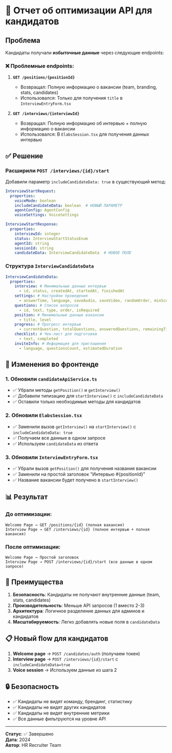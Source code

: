 # 🎯 Отчет об оптимизации API для кандидатов

## Проблема

Кандидаты получали **избыточные данные** через следующие endpoints:

### ❌ Проблемные endpoints:

1. **`GET /positions/{positionId}`** 
   - Возвращал: Полную информацию о вакансии (team, branding, stats, candidates)
   - Использовался: Только для получения `title` в `InterviewEntryForm.tsx`

2. **`GET /interviews/{interviewId}`**
   - Возвращал: Полную информацию об интервью + полную информацию о вакансии
   - Использовался: В `ElabsSession.tsx` для получения данных интервью

## ✅ Решение

### Расширили `POST /interviews/{id}/start`

Добавили параметр `includeCandidateData: true` в существующий метод:

```yaml
InterviewStartRequest:
  properties:
    voiceMode: boolean
    includeCandidateData: boolean  # НОВЫЙ ПАРАМЕТР
    agentConfig: AgentConfig
    voiceSettings: VoiceSettings

InterviewStartResponse:
  properties:
    interviewId: integer
    status: InterviewStartStatusEnum
    agentId: string
    sessionId: string
    candidateData: InterviewCandidateData  # НОВОЕ ПОЛЕ
```

### Структура `InterviewCandidateData`

```yaml
InterviewCandidateData:
  properties:
    interview: # Минимальные данные интервью
      - id, status, createdAt, startedAt, finishedAt
    settings: # Настройки проведения
      - answerTime, language, saveAudio, saveVideo, randomOrder, minScore
    questions: # Список вопросов
      - id, text, type, order, isRequired
    position: # Минимальные данные вакансии
      - title, level
    progress: # Прогресс интервью
      - currentQuestion, totalQuestions, answeredQuestions, remainingTime
    checklist: # Чек-лист для подготовки
      - text, completed
    inviteInfo: # Информация для приглашения
      - language, questionsCount, estimatedDuration
```

## 🔧 Изменения во фронтенде

### 1. Обновили `candidateApiService.ts`
- ✅ Убрали методы `getPosition()` и `getInterview()`
- ✅ Добавили типизацию для `startInterview()` с `includeCandidateData`
- ✅ Оставили только необходимые методы для кандидатов

### 2. Обновили `ElabsSession.tsx`
- ✅ Заменили вызов `getInterview()` на `startInterview()` с `includeCandidateData: true`
- ✅ Получаем все данные в одном запросе
- ✅ Используем `candidateData` из ответа

### 3. Обновили `InterviewEntryForm.tsx`
- ✅ Убрали вызов `getPosition()` для получения названия вакансии
- ✅ Заменили на простой заголовок "Интервью #{positionId}"
- ✅ Название вакансии будет получено в `startInterview()`

## 📊 Результат

### До оптимизации:
```
Welcome Page → GET /positions/{id} (полная вакансия)
Interview Page → GET /interviews/{id} (полное интервью + полная вакансия)
```

### После оптимизации:
```
Welcome Page → Простой заголовок
Interview Page → POST /interviews/{id}/start (все данные в одном запросе)
```

## 🎯 Преимущества

1. **Безопасность**: Кандидаты не получают внутренние данные (team, stats, candidates)
2. **Производительность**: Меньше API запросов (1 вместо 2-3)
3. **Архитектура**: Логичное разделение данных для админов и кандидатов
4. **Масштабируемость**: Легко добавлять новые поля в `candidateData`

## 📋 Новый flow для кандидатов

1. **Welcome page** → `POST /candidates/auth` (получаем токен)
2. **Interview page** → `POST /interviews/{id}/start` с `includeCandidateData=true`
3. **Voice session** → Используем данные из шага 2

## 🔒 Безопасность

- ✅ Кандидаты не видят команду, брендинг, статистику
- ✅ Кандидаты не видят других кандидатов
- ✅ Кандидаты не видят внутренние метрики
- ✅ Все данные фильтруются на уровне API

---

**Статус**: ✅ Завершено  
**Дата**: 2024  
**Автор**: HR Recruiter Team 